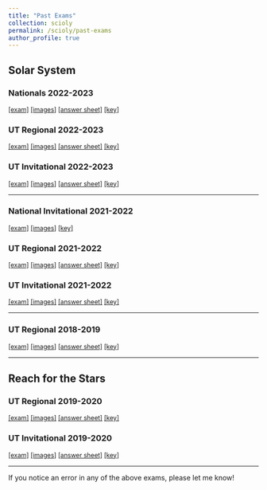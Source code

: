 ```yaml
---
title: "Past Exams"
collection: scioly
permalink: /scioly/past-exams
author_profile: true
---
```


## Solar System

### Nationals 2022-2023

<span style="font-size:0.9em;">[[exam]](/files/scioly/past-exams/22-23-Nats/SS-Exam.pdf)
[[images]](/files/scioly/past-exams/22-23-Nats/SS-Images.pdf)
[[answer sheet]](/files/scioly/past-exams/22-23-Nats/SS-AnsSheet.pdf)
[[key]](/files/scioly/past-exams/22-23-Nats/SS-Key.pdf)</span>

### UT Regional 2022-2023

<span style="font-size:0.9em;">[[exam]](/files/scioly/past-exams/22-23-UTReg/SS-Exam.pdf)
[[images]](/files/scioly/past-exams/22-23-UTReg/SS-Images.pdf)
[[answer sheet]](/files/scioly/past-exams/22-23-UTReg/SS-AnsSheet.pdf)
[[key]](/files/scioly/past-exams/22-23-UTReg/SS-Key.pdf)</span>

### UT Invitational 2022-2023

<span style="font-size:0.9em;">[[exam]](/files/scioly/past-exams/22-23-UTInv/SS-Exam.pdf)
[[images]](/files/scioly/past-exams/22-23-UTInv/SS-Images.pdf)
[[answer sheet]](/files/scioly/past-exams/22-23-UTInv/SS-AnsSheet.pdf)
[[key]](/files/scioly/past-exams/22-23-UTInv/SS-Key.pdf)</span>

----

### National Invitational 2021-2022

<span style="font-size:0.9em;">[[exam]](/files/scioly/past-exams/21-22-NatInv/SS-Exam.pdf)
[[images]](/files/scioly/past-exams/21-22-NatInv/SS-Images.pdf)
[[key]](/files/scioly/past-exams/21-22-NatInv/SS-Key.pdf)</span>

### UT Regional 2021-2022

<span style="font-size:0.9em;">[[exam]](/files/scioly/past-exams/21-22-UTReg/SS-Exam.pdf)
[[images]](/files/scioly/past-exams/21-22-UTReg/SS-Images.pdf)
[[answer sheet]](/files/scioly/past-exams/21-22-UTReg/SS-AnsSheet.pdf)
[[key]](/files/scioly/past-exams/21-22-UTReg/SS-Key.pdf)</span>

### UT Invitational 2021-2022

<span style="font-size:0.9em;">[[exam]](/files/scioly/past-exams/21-22-UTInv/SS-Exam.pdf)
[[images]](/files/scioly/past-exams/21-22-UTInv/SS-Images.pdf)
[[answer sheet]](/files/scioly/past-exams/21-22-UTInv/SS-AnsSheet.pdf)
[[key]](/files/scioly/past-exams/21-22-UTInv/SS-Key.pdf)</span>

----

### UT Regional 2018-2019

<span style="font-size:0.9em;">[[exam]](/files/scioly/past-exams/18-19-UTReg/SS-Exam.pdf)
[[images]](/files/scioly/past-exams/18-19-UTReg/SS-Images.pdf)
[[answer sheet]](/files/scioly/past-exams/18-19-UTReg/SS-AnsSheet.pdf)
[[key]](/files/scioly/past-exams/18-19-UTReg/SS-Key.pdf)</span>

----

## Reach for the Stars

### UT Regional 2019-2020

<span style="font-size:0.9em;">[[exam]](/files/scioly/past-exams/19-20-UTReg/RFTS-Exam.pdf)
[[images]](/files/scioly/past-exams/19-20-UTReg/RFTS-Images.pdf)
[[answer sheet]](/files/scioly/past-exams/19-20-UTReg/RFTS-AnsSheet.pdf)
[[key]](/files/scioly/past-exams/19-20-UTReg/RFTS-Key.pdf)</span>

### UT Invitational 2019-2020

<span style="font-size:0.9em;">[[exam]](/files/scioly/past-exams/19-20-UTInv/RFTS-Exam.pdf)
[[images]](/files/scioly/past-exams/19-20-UTInv/RFTS-Images.pdf)
[[answer sheet]](/files/scioly/past-exams/19-20-UTInv/RFTS-AnsSheet.pdf)
[[key]](/files/scioly/past-exams/19-20-UTInv/RFTS-Key.pdf)</span>

----

If you notice an error in any of the above exams, please let me know!
